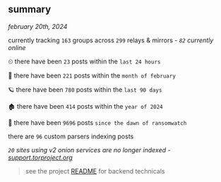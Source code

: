 
## summary
_february 20th, 2024_

currently tracking `163` groups across `299` relays & mirrors - _`82` currently online_

⏲ there have been `23` posts within the `last 24 hours`

🦈 there have been `221` posts within the `month of february`

🪐 there have been `780` posts within the `last 90 days`

🏚 there have been `414` posts within the `year of 2024`

🦕 there have been `9696` posts `since the dawn of ransomwatch`

there are `96` custom parsers indexing posts

_`20` sites using v2 onion services are no longer indexed - [support.torproject.org](https://support.torproject.org/onionservices/v2-deprecation/)_

> see the project [README](https://github.com/joshhighet/ransomwatch#ransomwatch--) for backend technicals
